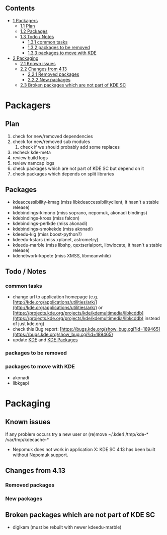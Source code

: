 ## Contents

*   [1 Packagers](#Packagers)
    *   [1.1 Plan](#Plan)
    *   [1.2 Packages](#Packages)
    *   [1.3 Todo / Notes](#Todo_.2F_Notes)
        *   [1.3.1 common tasks](#common_tasks)
        *   [1.3.2 packages to be removed](#packages_to_be_removed)
        *   [1.3.3 packages to move with KDE](#packages_to_move_with_KDE)
*   [2 Packaging](#Packaging)
    *   [2.1 Known issues](#Known_issues)
    *   [2.2 Changes from 4.13](#Changes_from_4.13)
        *   [2.2.1 Removed packages](#Removed_packages)
        *   [2.2.2 New packages](#New_packages)
    *   [2.3 Broken packages which are not part of KDE SC](#Broken_packages_which_are_not_part_of_KDE_SC)

# Packagers

## Plan

1.  check for new/removed dependencies
2.  check for new/removed sub modules
    1.  check if we should probably add some replaces
3.  recheck kde-meta
4.  review build logs
5.  review namcap logs
6.  check packages which are not part of KDE SC but depend on it
7.  check packages which depends on split libraries

## Packages

*   kdeaccessibility-kmag (miss libkdeaccessibilityclient, it hasn't a stable release)
*   kdebindings-kimono (miss soprano, nepomuk, akonadi bindings)
*   kdebindings-kross (miss falcon)
*   kdebindings-perlkde (miss akonadi)
*   kdebindings-smokekde (miss akonadi)
*   kdeedu-kig (miss boost-python?)
*   kdeedu-kstars (miss xplanet, astrometry)
*   kdeedu-marble (miss libshp, qextserialport, libwlocate, it hasn't a stable release)
*   kdenetwork-kopete (miss XMSS, libmeanwhile)

## Todo / Notes

### common tasks

*   change url to application homepage (e.g. [http://kde.org/applications/utilities/ark/](http://kde.org/applications/utilities/ark/) or [https://projects.kde.org/projects/kde/kdemultimedia/libkcddb](https://projects.kde.org/projects/kde/kdemultimedia/libkcddb) instead of just kde.org)
*   check this Bug report: [https://bugs.kde.org/show_bug.cgi?id=189465](https://bugs.kde.org/show_bug.cgi?id=189465)
*   update [KDE](/index.php/KDE "KDE") and [KDE Packages](/index.php/KDE_Packages "KDE Packages")

### packages to be removed

### packages to move with KDE

*   akonadi
*   libkgapi

# Packaging

## Known issues

If any problem occurs try a new user or (re)move ~/.kde4 /tmp/kde-* /var/tmp/kdecache-*

*   Nepomuk does not work in application X: KDE SC 4.13 has been built without Nepomuk support.

## Changes from 4.13

### Removed packages

### New packages

## Broken packages which are not part of KDE SC

*   digikam (must be rebuilt with newer kdeedu-marble)